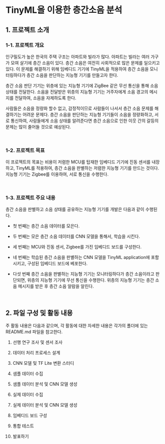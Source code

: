 # TinyML을 이용한 층간소음 분석

## 1. 프로젝트 소개

### 1-1. 프로젝트 개요

인구밀도가 높은 한국의 주택 구조는 아파트와 빌라가 많다. 아파트는 빌라는 여러 가구가 모여 살기에 층간 소음이 있다. 층간 소음은 여전히 사회적으로 많은 문제를 일으키고 있다. 이 문제를 해결하기 위해 임베디드 기기에 TinyML을 적용하여 층간 소음을 모니터링하다가 층간 소음을 판단하는 지능형 기기를 만들고자 한다.

층간 소음 판단 기기는 위층에 있는 지능형 기기에 ZigBee 같은 무선 통신을 통해 소음 상태를 전달한다. 소음을 전달받은 위층의 지능형 기기는 거주자에게 소음 경고의 메시지를 전달하여, 소음을 자제하도록 한다.

사람들은 소음을 정량화 할수 없고, 감정적이므로 사람들이 나서서 층간 소음 문제를 해결하기는 어려운 문제다. 층간 소음을 판단하는 지능형 기기들이 소음을 정량화하고, 서로 통신하여, 사람들에게 소음 상태를 알려준다면 층간 소음으로 인한 이웃 간의 갈등의 문제는 많이 줄어들 것으로 예상된다.

<br>

### 1-2. 프로젝트 목표

이 프로젝트의 목표는 비용이 저렴한 MCU를 탑재한 임베디드 기기에 진동 센서를 내장하고, TinyML를 적용하여, 층간 소음을 판별하는 저렴한 지능형 기기를 만드는 것이다. 지능형 기기는 Zigbee를 이용하여, 서로 통신을 수행한다.

<br>

### 1-3. 프로젝트 주요 내용

층간 소음을 판별하고 소음 상태를 공유하는 지능형 기기를 개발은 다음과 같이 수행된다.

- 첫 번째는 층간 소음 데이터를 모은다.

- 두 번째는 모은 층간 소음 데이터를 CNN 모델을 통해서, 학습을 시킨다.

- 세 번째는 MCU와 진동 센서, Zigbee를 가진 임베디드 보드를 구성한다.

- 네 번째는 학습된 층간 소음을 판별하는 CNN 모델을 TinyML application에 포함시키고, 구성된 임베디드 보드에 베포한다.

- 다섯 번째 층간 소음을 판별하는 지능형 기기는 모니터링하다가 층간 소음이라고 판단되면, 위층의 지능형 기기에 무선 통신을 수행한다. 위층의 지능형 기기는 층간 소음 메시지를 받은 후 층간 소음 알람을 알린다.

<br>

## 2. 파일 구성 및 활동 내용

주 활동 내용은 다음과 같으며, 각 활동에 대한 자세한 내용은 각가의 폴더에 있는 README.md 파일을 참고한다.

1. 선행 연구 조사 및 센서 조사

2. 데이터 처리 프로세스 설계

3. CNN 모델 및 TF Lite 변환 스터디

4. 샘플 데이터 수집

5. 샘플 데이터 분석 및 CNN 모델 생성

6. 실제 데이터 수집

7. 실제 데이터 분석 및 CNN 모델 생성

8. 임베디드 보드 구성

9. 통합 테스트

10. 발표하기
